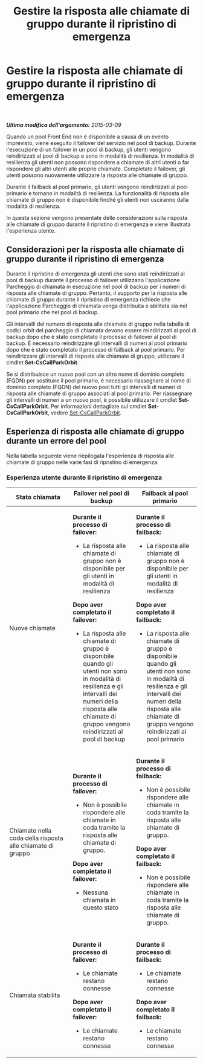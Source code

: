 ﻿---
title: Gestire la risposta alle chiamate di gruppo durante il ripristino di emergenza
TOCTitle: Gestire la risposta alle chiamate di gruppo durante il ripristino di emergenza
ms:assetid: 2d32f19f-c649-4a72-a4fb-edd338e3a7cc
ms:mtpsurl: https://technet.microsoft.com/it-it/library/JJ945618(v=OCS.15)
ms:contentKeyID: 52062124
ms.date: 08/24/2015
mtps_version: v=OCS.15
ms.translationtype: HT
---

# Gestire la risposta alle chiamate di gruppo durante il ripristino di emergenza

 

_**Ultima modifica dell'argomento:** 2015-03-09_

Quando un pool Front End non è disponibile a causa di un evento imprevisto, viene eseguito il failover del servizio nel pool di backup. Durante l'esecuzione di un failover in un pool di backup, gli utenti vengono reindirizzati al pool di backup e sono in modalità di resilienza. In modalità di resilienza gli utenti non possono rispondere a chiamate di altri utenti o far rispondere gli altri utenti alle proprie chiamate. Completato il failover, gli utenti possono nuovamente utilizzare la risposta alle chiamate di gruppo.

Durante il failback al pool primario, gli utenti vengono reindirizzati al pool primario e tornano in modalità di resilienza. La funzionalità di risposta alle chiamate di gruppo non è disponibile finché gli utenti non usciranno dalla modalità di resilienza.

In questa sezione vengono presentate delle considerazioni sulla risposta alle chiamate di gruppo durante il ripristino di emergenza e viene illustrata l'esperienza utente.

## Considerazioni per la risposta alle chiamate di gruppo durante il ripristino di emergenza

Durante il ripristino di emergenza gli utenti che sono stati reindirizzati al pool di backup durante il processo di failover utilizzano l'applicazione Parcheggio di chiamata in esecuzione nel pool di backup per i numeri di risposta alle chiamate di gruppo. Pertanto, il supporto per la risposta alle chiamate di gruppo durante il ripristino di emergenza richiede che l'applicazione Parcheggio di chiamata venga distribuita e abilitata sia nel pool primario che nel pool di backup.

Gli intervalli del numero di risposta alle chiamate di gruppo nella tabella di codici orbit del parcheggio di chiamata devono essere reindirizzati al pool di backup dopo che è stato completato il processo di failover al pool di backup. È necessario reindirizzare gli intervalli di numeri al pool primario dopo che è stato completato il processo di failback al pool primario. Per reindirizzare gli intervalli di risposta alle chiamate di gruppo, utilizzare il cmdlet **Set-CsCallParkOrbit**.

Se si distribuisce un nuovo pool con un altro nome di dominio completo (FQDN) per sostituire il pool primario, è necessario riassegnare al nome di dominio completo (FQDN) del nuovo pool tutti gli intervalli di numeri di risposta alle chiamate di gruppo associati al pool primario. Per riassegnare gli intervalli di numeri a un nuovo pool, è possibile utilizzare il cmdlet **Set-CsCallParkOrbit**. Per informazioni dettagliate sul cmdlet **Set-CsCallParkOrbit**, vedere [Set-CsCallParkOrbit](https://docs.microsoft.com/en-us/powershell/module/skype/Set-CsCallParkOrbit).

## Esperienza di risposta alle chiamate di gruppo durante un errore del pool

Nella tabella seguente viene riepilogata l'esperienza di risposta alle chiamate di gruppo nelle varie fasi di ripristino di emergenza.

### Esperienza utente durante il ripristino di emergenza

<table>
<colgroup>
<col style="width: 33%" />
<col style="width: 33%" />
<col style="width: 33%" />
</colgroup>
<thead>
<tr class="header">
<th>Stato chiamata</th>
<th>Failover nel pool di backup</th>
<th>Failback al pool primario</th>
</tr>
</thead>
<tbody>
<tr class="odd">
<td><p>Nuove chiamate</p></td>
<td><p><strong>Durante il processo di failover:</strong></p>
<ul>
<li><p>La risposta alle chiamate di gruppo non è disponibile per gli utenti in modalità di resilienza</p></li>
</ul>
<p><strong>Dopo aver completato il failover:</strong></p>
<ul>
<li><p>La risposta alle chiamate di gruppo è disponibile quando gli utenti non sono in modalità di resilienza e gli intervalli dei numeri della risposta alle chiamate di gruppo vengono reindirizzati al pool di backup</p></li>
</ul></td>
<td><p><strong>Durante il processo di failback:</strong></p>
<ul>
<li><p>La risposta alle chiamate di gruppo non è disponibile per gli utenti in modalità di resilienza</p></li>
</ul>
<p><strong>Dopo aver completato il failback:</strong></p>
<ul>
<li><p>La risposta alle chiamate di gruppo è disponibile quando gli utenti non sono in modalità di resilienza e gli intervalli dei numeri della risposta alle chiamate di gruppo vengono reindirizzati al pool primario</p></li>
</ul></td>
</tr>
<tr class="even">
<td><p>Chiamate nella coda della risposta alle chiamate di gruppo</p></td>
<td><p><strong>Durante il processo di failover:</strong></p>
<ul>
<li><p>Non è possibile rispondere alle chiamate in coda tramite la risposta alle chiamate di gruppo.</p></li>
</ul>
<p><strong>Dopo aver completato il failover:</strong></p>
<ul>
<li><p>Nessuna chiamata in questo stato</p></li>
</ul></td>
<td><p><strong>Durante il processo di failback:</strong></p>
<ul>
<li><p>Non è possibile rispondere alle chiamate in coda tramite la risposta alle chiamate di gruppo.</p></li>
</ul>
<p><strong>Dopo aver completato il failback:</strong></p>
<ul>
<li><p>Non è possibile rispondere alle chiamate in coda tramite la risposta alle chiamate di gruppo.</p></li>
</ul></td>
</tr>
<tr class="odd">
<td><p>Chiamata stabilita</p></td>
<td><p><strong>Durante il processo di failover:</strong></p>
<ul>
<li><p>Le chiamate restano connesse</p></li>
</ul>
<p><strong>Dopo aver completato il failover:</strong></p>
<ul>
<li><p>Le chiamate restano connesse</p></li>
</ul></td>
<td><p><strong>Durante il processo di failback:</strong></p>
<ul>
<li><p>Le chiamate restano connesse</p></li>
</ul>
<p><strong>Dopo aver completato il failback:</strong></p>
<ul>
<li><p>Le chiamate restano connesse</p></li>
</ul></td>
</tr>
</tbody>
</table>

